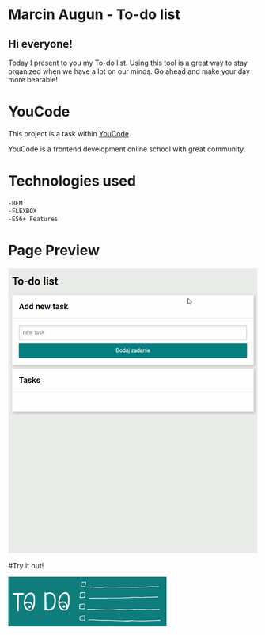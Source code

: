 # Marcin Augun - To-do list

## Hi everyone!

Today I present to you my To-do list. Using this tool is a great way to stay organized when we have a lot on our minds. Go ahead and make your day more bearable!

# YouCode

This project is a task within [YouCode](https://youcode.pl/zostawiam-maila/).

YouCode is a frontend development online school with great community.

# Technologies used

    -BEM
    -FLEXBOX
    -ES6+ Features

# Page Preview

![to-do list preview](gifs/to-doListPreview.gif)

#Try it out!

[![](images/readmeImage.png)](https://marcin10lw.github.io/To-do-list/)
